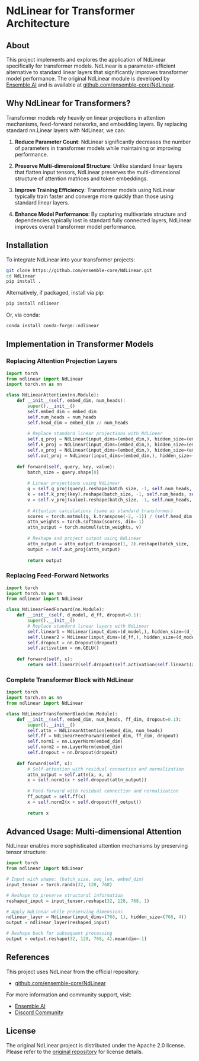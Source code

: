 # NdLinear for Transformer Architecture

## About
This project implements and explores the application of NdLinear specifically for transformer models. NdLinear is a parameter-efficient alternative to standard linear layers that significantly improves transformer model performance. The original NdLinear module is developed by [Ensemble AI](https://ensemblecore.ai) and is available at [github.com/ensemble-core/NdLinear](https://github.com/ensemble-core/NdLinear).

## Why NdLinear for Transformers?

Transformer models rely heavily on linear projections in attention mechanisms, feed-forward networks, and embedding layers. By replacing standard nn.Linear layers with NdLinear, we can:

1. **Reduce Parameter Count**: NdLinear significantly decreases the number of parameters in transformer models while maintaining or improving performance.

2. **Preserve Multi-dimensional Structure**: Unlike standard linear layers that flatten input tensors, NdLinear preserves the multi-dimensional structure of attention matrices and token embeddings.

3. **Improve Training Efficiency**: Transformer models using NdLinear typically train faster and converge more quickly than those using standard linear layers.

4. **Enhance Model Performance**: By capturing multivariate structure and dependencies typically lost in standard fully connected layers, NdLinear improves overall transformer model performance.

## Installation

To integrate NdLinear into your transformer projects:

```bash
git clone https://github.com/ensemble-core/NdLinear.git
cd NdLinear
pip install . 
```

Alternatively, if packaged, install via pip:

```bash
pip install ndlinear
```

Or, via conda:

```bash
conda install conda-forge::ndlinear
```

## Implementation in Transformer Models

### Replacing Attention Projection Layers

```python
import torch
from ndlinear import NdLinear
import torch.nn as nn

class NdLinearAttention(nn.Module):
    def __init__(self, embed_dim, num_heads):
        super().__init__()
        self.embed_dim = embed_dim
        self.num_heads = num_heads
        self.head_dim = embed_dim // num_heads
        
        # Replace standard linear projections with NdLinear
        self.q_proj = NdLinear(input_dims=(embed_dim,), hidden_size=(embed_dim,))
        self.k_proj = NdLinear(input_dims=(embed_dim,), hidden_size=(embed_dim,))
        self.v_proj = NdLinear(input_dims=(embed_dim,), hidden_size=(embed_dim,))
        self.out_proj = NdLinear(input_dims=(embed_dim,), hidden_size=(embed_dim,))
        
    def forward(self, query, key, value):
        batch_size = query.shape[0]
        
        # Linear projections using NdLinear
        q = self.q_proj(query).reshape(batch_size, -1, self.num_heads, self.head_dim).transpose(1, 2)
        k = self.k_proj(key).reshape(batch_size, -1, self.num_heads, self.head_dim).transpose(1, 2)
        v = self.v_proj(value).reshape(batch_size, -1, self.num_heads, self.head_dim).transpose(1, 2)
        
        # Attention calculations (same as standard transformer)
        scores = torch.matmul(q, k.transpose(-2, -1)) / (self.head_dim ** 0.5)
        attn_weights = torch.softmax(scores, dim=-1)
        attn_output = torch.matmul(attn_weights, v)
        
        # Reshape and project output using NdLinear
        attn_output = attn_output.transpose(1, 2).reshape(batch_size, -1, self.embed_dim)
        output = self.out_proj(attn_output)
        
        return output
```

### Replacing Feed-Forward Networks

```python
import torch
import torch.nn as nn
from ndlinear import NdLinear

class NdLinearFeedForward(nn.Module):
    def __init__(self, d_model, d_ff, dropout=0.1):
        super().__init__()
        # Replace standard linear layers with NdLinear
        self.linear1 = NdLinear(input_dims=(d_model,), hidden_size=(d_ff,))
        self.linear2 = NdLinear(input_dims=(d_ff,), hidden_size=(d_model,))
        self.dropout = nn.Dropout(dropout)
        self.activation = nn.GELU()
        
    def forward(self, x):
        return self.linear2(self.dropout(self.activation(self.linear1(x))))
```

### Complete Transformer Block with NdLinear

```python
import torch
import torch.nn as nn
from ndlinear import NdLinear

class NdLinearTransformerBlock(nn.Module):
    def __init__(self, embed_dim, num_heads, ff_dim, dropout=0.1):
        super().__init__()
        self.attn = NdLinearAttention(embed_dim, num_heads)
        self.ff = NdLinearFeedForward(embed_dim, ff_dim, dropout)
        self.norm1 = nn.LayerNorm(embed_dim)
        self.norm2 = nn.LayerNorm(embed_dim)
        self.dropout = nn.Dropout(dropout)
        
    def forward(self, x):
        # Self-attention with residual connection and normalization
        attn_output = self.attn(x, x, x)
        x = self.norm1(x + self.dropout(attn_output))
        
        # Feed-forward with residual connection and normalization
        ff_output = self.ff(x)
        x = self.norm2(x + self.dropout(ff_output))
        
        return x
```


## Advanced Usage: Multi-dimensional Attention

NdLinear enables more sophisticated attention mechanisms by preserving tensor structure:

```python
import torch
from ndlinear import NdLinear

# Input with shape: (batch_size, seq_len, embed_dim)
input_tensor = torch.randn(32, 128, 768)

# Reshape to preserve structural information
reshaped_input = input_tensor.reshape(32, 128, 768, 1)

# Apply NdLinear while preserving dimensions
ndlinear_layer = NdLinear(input_dims=(768, 1), hidden_size=(768, 4))
output = ndlinear_layer(reshaped_input)

# Reshape back for subsequent processing
output = output.reshape(32, 128, 768, 4).mean(dim=-1)
```

## References

This project uses NdLinear from the official repository:
- [github.com/ensemble-core/NdLinear](https://github.com/ensemble-core/NdLinear)

For more information and community support, visit:
- [Ensemble AI](https://ensemblecore.ai)
- [Discord Community](https://discord.gg/6DWHusWN)

## License

The original NdLinear project is distributed under the Apache 2.0 license. Please refer to the [original repository](https://github.com/ensemble-core/NdLinear) for license details.
